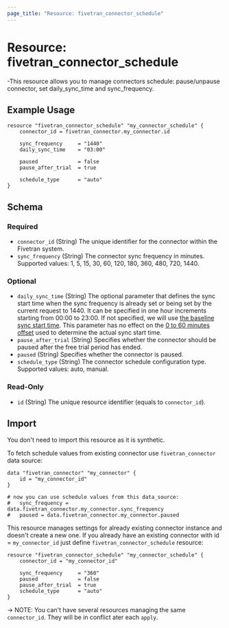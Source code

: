 ```yaml
---
page_title: "Resource: fivetran_connector_schedule"
---
```


# Resource: fivetran_connector_schedule

-This resource allows you to manage connectors schedule: pause/unpause connector, set daily_sync_time and sync_frequency.

## Example Usage

```hcl
resource "fivetran_connector_schedule" "my_connector_schedule" {
    connector_id = fivetran_connector.my_connector.id

    sync_frequency     = "1440"
    daily_sync_time    = "03:00"

    paused             = false
    pause_after_trial  = true

    schedule_type      = "auto"
}
```

<!-- schema generated by tfplugindocs -->
## Schema

### Required

- `connector_id` (String) The unique identifier for the connector within the Fivetran system.
- `sync_frequency` (String) The connector sync frequency in minutes. Supported values: 1, 5, 15, 30, 60, 120, 180, 360, 480, 720, 1440.

### Optional

- `daily_sync_time` (String) The optional parameter that defines the sync start time when the sync frequency is already set or being set by the current request to 1440. It can be specified in one hour increments starting from 00:00 to 23:00. If not specified, we will use [the baseline sync start time](https://fivetran.com/docs/getting-started/syncoverview#syncfrequencyandscheduling). This parameter has no effect on the [0 to 60 minutes offset](https://fivetran.com/docs/getting-started/syncoverview#syncstarttimesandoffsets) used to determine the actual sync start time.
- `pause_after_trial` (String) Specifies whether the connector should be paused after the free trial period has ended.
- `paused` (String) Specifies whether the connector is paused.
- `schedule_type` (String) The connector schedule configuration type. Supported values: auto, manual.

### Read-Only

- `id` (String) The unique resource identifier (equals to `connector_id`).

## Import

You don't need to import this resource as it is synthetic. 

To fetch schedule values from existing connector use `fivetran_connector` data source:
```hcl
data "fivetran_connector" "my_connector" {
    id = "my_connector_id"
}

# now you can use schedule values from this data_source:
#   sync_frequency = data.fivetran_connector.my_connector.sync_frequency
#   paused = data.fivetran_connector.my_connector.paused
```

This resource manages settings for already existing connector instance and doesn't create a new one.
If you already have an existing connector with id = `my_connector_id` just define `fivetran_connector_schedule` resource:

```hcl
resource "fivetran_connector_schedule" "my_connector_schedule" {
    connector_id = "my_connector_id"

    sync_frequency     = "360"
    paused             = false
    pause_after_trial  = true
    schedule_type      = "auto"
}
```

-> NOTE: You can't have several resources managing the same `connector_id`. They will be in conflict ater each `apply`.